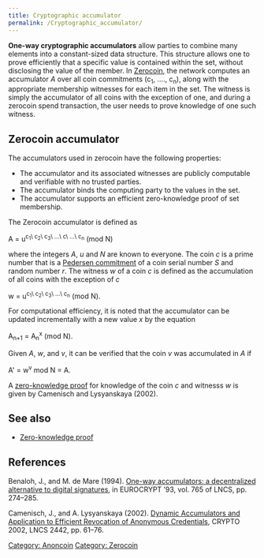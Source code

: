 ```yaml
---
title: Cryptographic accumulator
permalink: /Cryptographic_accumulator/
---
```


**One-way cryptographic accumulators** allow parties to combine many elements into a constant-sized data structure. This structure allows one to prove efficiently that a specific value is contained within the set, without disclosing the value of the member. In [Zerocoin](/Zerocoin "wikilink"), the network computes an accumulator *A* over all coin commitments (c<sub>1</sub>, ...., c<sub>n</sub>), along with the appropriate membership witnesses for each item in the set. The witness is simply the accumulator of all coins with the exception of one, and during a zerocoin spend transaction, the user needs to prove knowledge of one such witness.

Zerocoin accumulator
--------------------

The accumulators used in zerocoin have the following properties:

-   The accumulator and its associated witnesses are publicly computable and verifiable with no trusted parties.
-   The accumulator binds the computing party to the values in the set.
-   The accumulator supports an efficient zero-knowledge proof of set membership.

The Zerocoin accumulator is defined as


A = u<sup>c<sub>1</sub>\ c<sub>2</sub>\ c<sub>3</sub>\ ...\ c\ ...\ c<sub>n</sub></sup> (mod N)

where the integers *A*, *u* and *N* are known to everyone. The coin *c* is a prime number that is a [Pedersen commitment](/Commitment_scheme "wikilink") of a coin serial number *S* and random number *r*. The witness *w* of a coin *c* is defined as the accumulation of all coins with the exception of *c*


w = u<sup>c<sub>1</sub>\ c<sub>2</sub>\ c<sub>3</sub>\ ...\ c<sub>n</sub></sup> (mod N).

For computational efficiency, it is noted that the accumulator can be updated incrementally with a new value *x* by the equation


A<sub>n+1</sub> = A<sub>n</sub><sup>x</sup> (mod N).

Given *A*, *w*, and *v*, it can be verified that the coin *v* was accumulated in *A* if


A' = w<sup>v</sup> mod N = A.

A [zero-knowledge proof](/Zero-Knowledge_Proofs "wikilink") for knowledge of the coin *c* and witnesss *w* is given by Camenisch and Lysyanskaya (2002).

See also
--------

-   [Zero-knowledge proof](/Zero-knowledge_proof "wikilink")

References
----------

Benaloh, J., and M. de Mare (1994). [One-way accumulators: a decentralized alternative to digital signatures](http://www.cs.stevens.edu/~mdemare/pubs/owa.pdf), in EUROCRYPT ’93, vol. 765 of LNCS, pp. 274–285.

Camenisch, J., and A. Lysyanskaya (2002). [Dynamic Accumulators and Application to Efficient Revocation of Anonymous Credentials](http://cs.brown.edu/people/anna/papers/camlys02.pdf), CRYPTO 2002, LNCS 2442, pp. 61–76.

[Category: Anoncoin](/Category:_Anoncoin "wikilink") [Category: Zerocoin](/Category:_Zerocoin "wikilink")